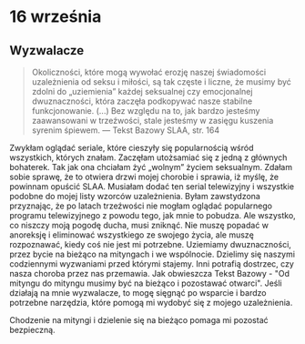 
# 16 września

## Wyzwalacze

> Okoliczności, które mogą wywołać erozję naszej świadomości uzależnienia od seksu i miłości, są tak częste i liczne, że musimy być zdolni do „uziemienia” każdej seksualnej czy emocjonalnej dwuznaczności, która zaczęła podkopywać nasze stabilne funkcjonowanie. (...) Bez względu na to, jak bardzo jesteśmy zaawansowani w trzeźwości, stale jesteśmy w zasięgu kuszenia syrenim śpiewem. — Tekst Bazowy SLAA, str. 164

Zwykłam oglądać seriale, które cieszyły się popularnością wśród wszystkich, których znałam. Zaczęłam utożsamiać się z jedną z głównych bohaterek. Tak jak ona chciałam żyć „wolnym” życiem seksualnym. Zdałam sobie sprawę, że to otwiera drzwi mojej chorobie i sprawia, iż ​​myślę, że powinnam opuścić SLAA. Musiałam dodać ten serial telewizyjny i wszystkie podobne do mojej listy wzorców uzależnienia. Byłam zawstydzona przyznając, że po latach trzeźwości nie mogłam oglądać popularnego programu telewizyjnego z powodu tego, jak mnie to pobudza. Ale wszystko, co niszczy moją pogodę ducha, musi zniknąć. Nie muszę popadać w anoreksję i eliminować wszystkiego ze swojego życia, ale muszę rozpoznawać, kiedy coś nie jest mi potrzebne. Uziemiamy dwuznaczności, przez bycie na bieżąco na mityngach i we wspólnocie. Dzielimy się naszymi codziennymi wyzwaniami przed którymi stajemy. Inni potrafią dostrzec, czy nasza choroba przez nas przemawia. Jak obwieszcza Tekst Bazowy - "Od mityngu do mityngu musimy być na bieżąco i pozostawać otwarci". Jeśli działają na mnie wyzwalacze, to mogę sięgnąć po wsparcie i bardzo potrzebne narzędzia, które pomogą mi wydobyć się z mojego uzależnienia.

Chodzenie na mityngi i dzielenie się na bieżąco pomaga mi pozostać bezpieczną.
